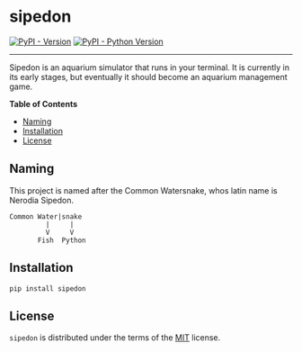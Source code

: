 # sipedon

[![PyPI - Version](https://img.shields.io/pypi/v/sipedon.svg)](https://pypi.org/project/sipedon)
[![PyPI - Python Version](https://img.shields.io/pypi/pyversions/sipedon.svg)](https://pypi.org/project/sipedon)

-----

Sipedon is an aquarium simulator that runs in your terminal. It is currently in its early stages, but eventually it should become an aquarium management game.

**Table of Contents**

- [Naming](#naming)
- [Installation](#installation)
- [License](#license)

## Naming

This project is named after the Common Watersnake, whos latin name is Nerodia Sipedon.

```
Common Water|snake
         |     |
         V     V
       Fish  Python
```

## Installation

```console
pip install sipedon
```

## License

`sipedon` is distributed under the terms of the [MIT](https://spdx.org/licenses/MIT.html) license.

<!-- HATCH README END -->
